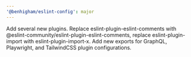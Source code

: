 ```yaml
---
'@benhigham/eslint-config': major
---
```


Add several new plugins. Replace eslint-plugin-eslint-comments with @eslint-community/eslint-plugin-eslint-comments, replace eslint-plugin-import with eslint-plugin-import-x. Add new exports for GraphQL, Playwright, and TailwindCSS plugin configurations.
